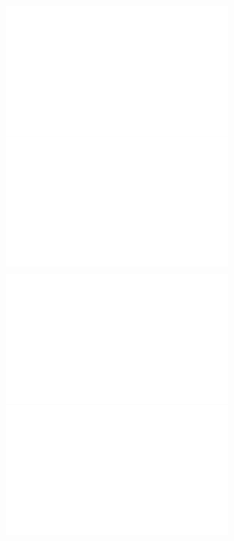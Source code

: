 <p align="center">
  <img src="https://github.com/aktsasori/aktsasori/blob/master/generated/overview.svg#gh-dark-mode-only" />
  <img src="https://github.com/aktsasori/aktsasori/blob/master/generated/languages.svg#gh-dark-mode-only" />
</p>
<p align="center">
  <img src="https://github.com/aktsasori/aktsasori/blob/master/generated/overview.svg#gh-light-mode-only" />
  <img src="https://github.com/aktsasori/aktsasori/blob/master/generated/languages.svg#gh-light-mode-only" />
</p>
